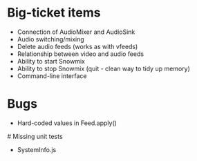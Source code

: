 # Big-ticket items

* Connection of AudioMixer and AudioSink
* Audio switching/mixing
* Delete audio feeds (works as with vfeeds)
* Relationship between video and audio feeds
* Ability to start Snowmix
* Ability to stop Snowmix (quit - clean way to tidy up memory)
* Command-line interface

# Bugs

* Hard-coded values in Feed.apply()

# Missing unit tests

* SystemInfo.js
